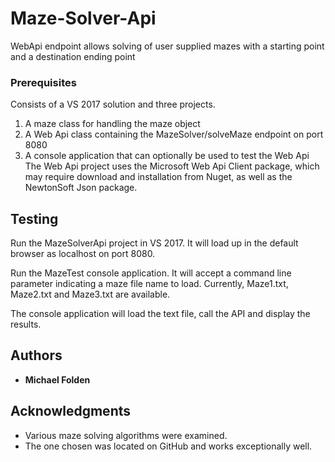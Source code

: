 # Maze-Solver-Api
WebApi endpoint allows solving of user supplied mazes with a starting point and a destination ending point
### Prerequisites
Consists of a VS 2017 solution and three projects.
1) A maze class for handling the maze object
2) A Web Api class containing the MazeSolver/solveMaze endpoint on port 8080
3) A console application that can optionally be used to test the Web Api
The Web Api project uses the Microsoft Web Api Client package,
which may require download and installation from Nuget,
as well as the NewtonSoft Json package.

## Testing

Run the MazeSolverApi project in VS 2017.
It will load up in the default browser as localhost on port 8080.

Run the MazeTest console application.
It will accept a command line parameter indicating a maze file name to load.
Currently, Maze1.txt, Maze2.txt and Maze3.txt are available.

The console application will load the text file, call the API
and display the results.

## Authors

* **Michael Folden**

## Acknowledgments

* Various maze solving algorithms were examined.
* The one chosen was located on GitHub and works exceptionally well.

